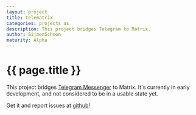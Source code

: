 ```yaml
---
layout: project
title: telematrix
categories: projects as
description: This project bridges Telegram to Matrix.
author: SijmenSchoon
maturity: Alpha
---
```


# {{ page.title }}
This project bridges [Telegram Messenger](https://telegram.org/) to Matrix. It's currently in early development, and not considered to be in a usable state yet.

Get it and report issues at [github](https://github.com/SijmenSchoon/telematrix)!
